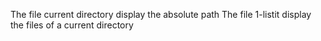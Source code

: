 The file current directory display the absolute path
The file 1-listit display the files of a current directory
